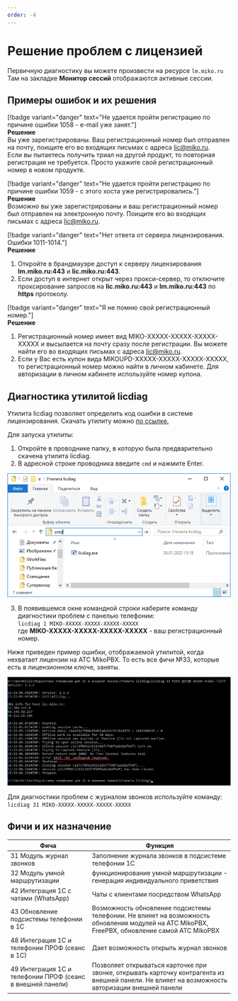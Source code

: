 ```yaml
---
order: -4
---
```


# Решение проблем с лицензией

Первичную диагностику вы можете произвести на ресурсе `lm.miko.ru`
Там на закладке **Монитор сессий** отображаются активные сессии.

## Примеры ошибок и их решения
[!badge variant="danger" text="Не удается пройти регистрацию по причине ошибки 1058 - e-mail уже занят."]  
**Решение**  
Вы уже зарегистрированы. Ваш регистрационный номер был отправлен на почту, поищите его во входящих письмах с адреса lic@miko.ru.  
Если вы пытаетесь получить триал на другой продукт, то повторная регистрация не требуется. Просто укажите свой регистрационный номер в новом продукте.  

[!badge variant="danger" text="Не удается пройти регистрацию по причине ошибки 1059 - с этого хоста уже регистрировались."]  
**Решение**  
Возможно вы уже зарегистрированы и ваш регистрационный номер был отправлен на электронную почту. Поищите его во входящих письмах с адреса lic@miko.ru.  

[!badge variant="danger" text="Нет ответа от сервера лицензирования. Ошибки 1011-1014."]  
**Решение**
1. Откройте в брандмауэре доступ к серверу лицензирования **lm.miko.ru:443** и **lic.miko.ru:443**.
2. Если доступ в интернет открыт через прокси-сервер, то отключите проксирование запросов на **lic.miko.ru:443** и **lm.miko.ru:443** по **https** протоколу.

[!badge variant="danger" text="Я не помню свой регистрационный номер."]  
**Решение**
1. Регистрационный номер имеет вид MIKO-XXXXX-XXXXX-XXXXX-XXXXX и высылается на почту сразу после регистрации. Вы можете найти его во входящих письмах с адреса lic@miko.ru.
2. Если у Вас есть купон вида MIKOUPD-XXXXX-XXXXX-XXXXX-XXXXX, то регистрационный номер можно найти в личном кабинете. Для авторизации в личном кабинете используйте номер купона.  

## Диагностика утилитой licdiag
Утилита licdiag позволяет определить код ошибки в системе лицензирования. Скачать утилиту можно [по ссылке.](https://files.miko.ru/s/abAwhIg2Le6inOe)  

Для запуска утилиты:

1. Откройте в проводнике папку, в которую была предварительно скачена утилита licdiag.
2. В адресной строке проводника введите `cmd` и нажмите Enter.

<img class="miko-shadow"  
    src="/assets/root-guides/problem-solving/lic_prob_0.png"
    alt="МИКО: запуск licdiag"
/> 

3. В появившемся окне командной строки наберите команду диагностики проблем с панелью телефонии:  
`licdiag 1 MIKO-XXXXX-XXXXX-XXXXX-XXXXX`  
где **MIKO-XXXXX-XXXXX-XXXXX-XXXXX** - ваш регистрационный номер.

Ниже приведен пример ошибки, отображаемой утилитой, когда нехватает лицензии на АТС MikoPBX. То есть все фичи №33, которые есть в лицензионном ключе, заняты.

<img class="miko-shadow"  
    src="/assets/root-guides/problem-solving/lic_prob_3.png"
    alt="МИКО: нехватка лицензии"
/> 

Для диагностики проблем с журналом звонков используйте команду:  
`licdiag 31 MIKO-XXXXX-XXXXX-XXXXX-XXXXX`

## Фичи и их назначение

| Фича                                                           | Функция                                                                                                                                          | 
|----------------------------------------------------------------|--------------------------------------------------------------------------------------------------------------------------------------------------|
| 31 Модуль журнал звонков                                       | Заполнение журнала звонков в подсистеме телефонии 1С                                                                                             |
| 32 Модуль умной маршрутизации                                  | функционирование умной маршрутизации - генерация индивидуального приветствия                                                                     |
| 42 Интеграция 1С с чатами (WhatsApp)                           | Чаты с клиентами посредством WhatsApp                                                                                                            |
| 43 Обновление подсистемы телефонии в 1С                        | Возможность обновление подсистемы телефонии. Не влияет на возможность обновления модулей на АТС MikoPBX, FreePBX, обновление самой АТС MikoPBX   |
| 48 Интеграция 1С и телефонии ПРОФ (сеанс в 1С)                 | Дает возможность открыть журнал звонков                                                                                                          |
| 49 Интеграция 1С и телефонии ПРОФ (сеанс в внешней панели)| Позволяет открываться карточке при звонке, открывать карточку контрагента из внешней панели. Не влияет на возможность авторизации внешней панели|